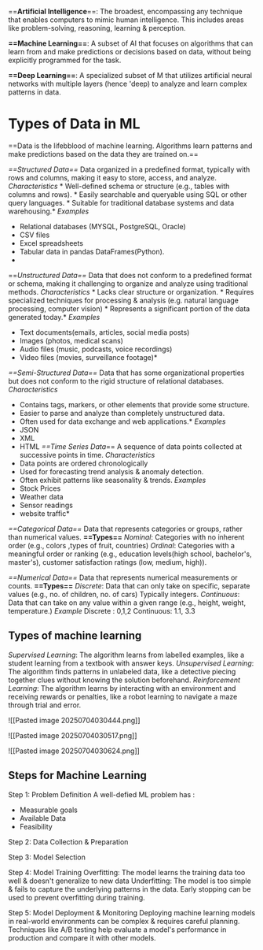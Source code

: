 ==**Artificial Intelligence**==: The broadest, encompassing any technique that enables computers to mimic human intelligence. This includes areas like problem-solving, reasoning, learning & perception.

**==Machine Learning==**: A subset of AI that focuses on algorithms that can learn from and make predictions or decisions based on data, without being explicitly programmed for the task.

**==Deep Learning==**: A specialized subset of M that utilizes artificial neural networks with multiple layers (hence 'deep) to analyze and learn complex patterns in data.

# Types of Data in ML
==Data is the lifebblood of machine learning. Algorithms learn patterns and make predictions based on the data they are trained on.==
<!--ID: 1751612411944-->


*==Structured Data==*
Data organized in a predefined format, typically with rows and columns, making it easy to store, access, and analyze.
*Characteristics*
	* Well-defined schema or structure (e.g., tables with columns and rows).
	* Easily searchable and queryable using SQL or other query languages.
	* Suitable for traditional database systems and data warehousing.*
*Examples*
* Relational databases (MYSQL, PostgreSQL, Oracle)
* CSV files
* Excel spreadsheets
* Tabular data in pandas DataFrames(Python).
*
==*Unstructured Data==*
Data that does not conform to a predefined format or schema, making it challenging to organize and analyze using traditional methods.
*Characteristics*
	* Lacks clear structure or organization.
	* Requires specialized techniques for processing & analysis (e.g. natural language processing, computer vision)
	* Represents a significant portion of the data generated today.*
*Examples*
* Text documents(emails, articles, social media posts)
* Images (photos, medical scans)
* Audio files (music, podcasts, voice recordings)
* Video files (movies, surveillance footage)*

*==Semi-Structured Data==*
Data that has some organizational properties but does not conform to the rigid structure of relational databases. 
*Characteristics*
* Contains tags, markers, or other elements that provide some structure.
* Easier to parse and analyze than completely unstructured data.
* Often used for data exchange and web applications.*
*Examples*
* JSON
* XML
* HTML
*==Time Series Data*==
A sequence of data points collected at successive points in time.
*Characteristics*
* Data points are ordered chronologically
* Used for forecasting trend analysis & anomaly detection.
* Often exhibit patterns like seasonality & trends.
*Examples*
* Stock Prices
* Weather data
* Sensor readings
* website traffic*

 *==Categorical Data==*
 Data that represents categories or groups, rather than numerical values.
 **==Types==**
 *Nominal*: Categories with no inherent order (e.g., colors ,types of fruit, countries)
 *Ordinal*: Categories with a meaningful order or ranking (e.g., education levels(high school, bachelor's, master's), customer satisfaction ratings (low, medium, high)).

*==Numerical Data==*
Data that represents numerical measurements or counts.
**==Types==**
*Discrete*: Data that can only take on specific, separate values (e.g., no. of children, no. of cars) Typically integers.
*Continuous*: Data that can take on any value within a given range (e.g., height, weight, temperature.)
*Example*
Discrete : 0,1,2
Continuous: 1.1, 3.3

## Types of machine learning
*Supervised Learning*: The algorithm learns from labelled examples, like a student learning from a textbook with answer keys.
*Unsupervised Learning*: The algorithm finds patterns in unlabeled data, like a detective piecing together clues without knowing the solution beforehand.
*Reinforcement Learning*: The algorithm learns by interacting with an environment and receiving rewards or penalties, like a robot learning to navigate a maze through trial and error.
<!--ID: 1751612412044-->

![[Pasted image 20250704030444.png]]

![[Pasted image 20250704030517.png]]

![[Pasted image 20250704030624.png]]

## Steps for Machine Learning
Step 1: Problem Definition
A well-defied ML problem has :
* Measurable goals
* Available Data
* Feasibility

Step 2: Data Collection & Preparation

Step 3: Model Selection

Step 4: Model Training
Overfitting: The model learns the training data too well & doesn't generalize to new data
Underfitting: The model is too simple & fails to capture the underlying patterns in the data.
Early stopping can be used to prevent overfitting during training.

Step 5: Model Deployment & Monitoring
Deploying machine learning models in real-world environments can be complex & requires careful planning.
Techniques like A/B testing help evaluate a model's performance in production and compare it with other models.
